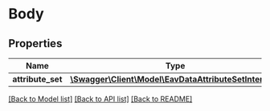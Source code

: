 # Body

## Properties
Name | Type | Description | Notes
------------ | ------------- | ------------- | -------------
**attribute_set** | [**\Swagger\Client\Model\EavDataAttributeSetInterface**](EavDataAttributeSetInterface.md) |  | 

[[Back to Model list]](../README.md#documentation-for-models) [[Back to API list]](../README.md#documentation-for-api-endpoints) [[Back to README]](../README.md)


